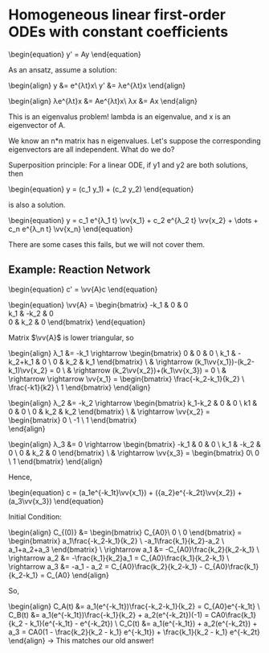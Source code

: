 # Homogeneous linear first-order ODEs with constant coefficients

\begin{equation}
y' = Ay
\end{equation}

As an ansatz, assume a solution: 

\begin{align}
y &= e^{λt}x\\
y' &= λe^{λt}x
\end{align}

\begin{align}
λe^{λt}x &= Ae^{λt}x\\
λx &= Ax
\end{align}

This is an eigenvalus problem! lambda is an eigenvalue, and x is an eigenvector of A.


We know an n*n matrix has n eigenvalues. Let's suppose the corresponding eigenvectors are all independent. What do we do?


Superposition principle: For a linear ODE, if y1 and y2 are both solutions, then


\begin{equation}
y = (c_1 y_1) + (c_2 y_2) 
\end{equation}

is also a solution.

\begin{equation}
y = c_1 e^{λ_1 t} \vv{x_1} + c_2 e^{λ_2 t} \vv{x_2} + \dots + c_n e^{λ_n t} \vv{x_n}
\end{equation}


There are some cases this fails, but we will not cover them.



## Example: Reaction Network

\begin{equation}
c' = \vv{A}c
\end{equation}

\begin{equation}
\vv{A} =  \begin{bmatrix}  -k_1 & 0 & 0 \
 k_1 & -k_2 & 0 \
0 & k_2 & 0 
\end{bmatrix}
\end{equation}

Matrix $\vv{A}$ is lower triangular, so

\begin{align}
λ_1 &= -k_1  \rightarrow  \begin{bmatrix} 0 & 0 & 0 \\ 
k_1 & -k_2+k_1 & 0 \\
 0 & k_2 & k_1 \end{bmatrix} \\
& \rightarrow  (k_1\vv{x_1})-(k_2-k_1)\vv{x_2} = 0 \\
& \rightarrow  (k_2\vv{x_2})+(k_1\vv{x_3}) = 0 \\
& \rightarrow \rightarrow  \vv{x_1} = \begin{bmatrix} \frac{-k_2-k_1}{k_2} \\ 
\frac{-k1}{k2} \\ 
1 \end{bmatrix}
\end{align}

\begin{align}
λ_2 &= -k_2 \rightarrow  \begin{bmatrix} k_1-k_2 & 0 & 0 \\
k1 & 0 & 0 \\
0 & k_2 & k_2  \end{bmatrix} \\
& \rightarrow \vv{x_2} = \begin{bmatrix} 0 \\
-1 \\
1 \end{bmatrix}  
\end{align}

\begin{align}
λ_3 &= 0 \rightarrow  \begin{bmatrix} -k_1 & 0 & 0 \\
k_1 & -k_2 & 0 \\
0 & k_2 & 0 \end{bmatrix} \\
& \rightarrow \vv{x_3} = \begin{bmatrix} 0\\
0 \\
1 \end{bmatrix} 
\end{align}

Hence,

\begin{equation}
 c = (a_1e^{-k_1t}\vv{x_1}) + ({a_2}e^{-k_2t}\vv{x_2}) + (a_3\vv{x_3}) 
\end{equation}

Initial Condition:

\begin{align}
C_{(0)} &= \begin{bmatrix} C_{A0}\\
0 \\
0 \end{bmatrix} = \begin{bmatrix} a_1\frac{-k_2-k_1}{k_2} \\
 -a_1\frac{k_1}{k_2}-a_2 \\
a_1+a_2+a_3 \end{bmatrix} \\
\rightarrow  a_1 &= -C_{A0}\frac{k_2}{k_2-k_1}  \\
\rightarrow  a_2 &= -\frac{k_1}{k_2}a_1 = C_{A0}\frac{k_1}{k_2-k_1} \\
\rightarrow  a_3 &= -a_1 - a_2 = C_{A0}\frac{k_2}{k_2-k_1} - C_{A0}\frac{k_1}{k_2-k_1} = C_{A0} 
\end{align}

So,

\begin{align}
C_A(t) &= a_1(e^{-k_1t})\frac{-k_2-k_1}{k_2} = C_{A0}e^{-k_1t}  \\
C_B(t) &= a_1(e^{-k_1t})\frac{-k_1}{k_2} + a_2(e^{-k_2t})(-1) = CA0\frac{k_1}{k_2 - k_1}(e^{-k_1t} - e^{-k_2t}) \\
C_C(t) &= a_1(e^{-k_1t}) + a_2(e^{-k_2t}) + a_3 = CA0(1 - \frac{k_2}{k_2 - k_1} e^{-k_1t}) + \frac{k_1}{k_2 - k_1} e^{-k_2t}
\end{align}
$\rightarrow$ This matches our old answer!

